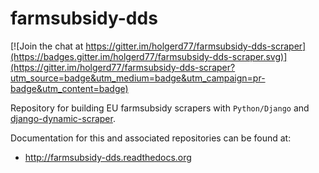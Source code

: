 # farmsubsidy-dds

[![Join the chat at https://gitter.im/holgerd77/farmsubsidy-dds-scraper](https://badges.gitter.im/holgerd77/farmsubsidy-dds-scraper.svg)](https://gitter.im/holgerd77/farmsubsidy-dds-scraper?utm_source=badge&utm_medium=badge&utm_campaign=pr-badge&utm_content=badge)

Repository for building EU farmsubsidy scrapers with ``Python/Django`` and
[django-dynamic-scraper](https://github.com/holgerd77/django-dynamic-scraper).

Documentation for this and associated repositories can be found at:

* http://farmsubsidy-dds.readthedocs.org


